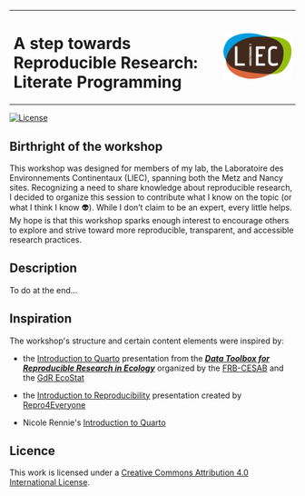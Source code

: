 <table style="width: 100%; border: none;">
  <tr>
    <td style="width: 70%; vertical-align: middle;">
      <h1>A step towards Reproducible Research: Literate Programming</h1>
    </td>
    <td style="width: 30%; text-align: right;">
      <img src="images/liec-logo.png" alt="LIEC logo" width="120">
    </td>
  </tr>
</table>

[![License](https://img.shields.io/badge/licence-CC_BY_4.0-blue)](https://github.com/ellfran-7/cluefish/blob/main/LICENSE)

## Birthright of the workshop

This workshop was designed for members of my lab, the Laboratoire des Environnements Continentaux (LIEC), spanning both the Metz and Nancy sites. Recognizing a need to share knowledge about reproducible research, I decided to organize this session to contribute what I know on the topic (or what I think I know :alien:). While I don’t claim to be an expert, every little helps. My hope is that this workshop sparks enough interest to encourage others to explore and strive toward more reproducible, transparent, and accessible research practices. 

## Description

To do at the end...

## Inspiration

The workshop's structure and certain content elements were inspired by: 

* the [Introduction to Quarto](https://github.com/rdatatoolbox/course-quarto) presentation from the [**_Data Toolbox for Reproducible Research in Ecology_**](https://rdatatoolbox.github.io) organized by the 
[FRB-CESAB](https://www.fondationbiodiversite.fr/en/about-the-foundation/le-cesab/) 
and the 
[GdR EcoStat](https://sites.google.com/site)

* the [Introduction to Reproducibility](https://www.repro4everyone.org/resources/intro-reproducibility) presentation created by [Repro4Everyone](https://www.repro4everyone.org/)

* Nicole Rennie's [Introduction to Quarto](https://nrennie.rbind.io/training-intro-to-quarto/)

## Licence

This work is licensed under a [Creative Commons Attribution 4.0 International
License](https://github.com/ellfran-7/repro-research-workshop/LICENCE.txt).